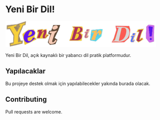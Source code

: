 # Yeni Bir Dil!

![alt text](https://github.com/megerim/wordgame/blob/master/public/logo.png?raw=true)

Yeni Bir Dil, açık kaynaklı bir yabancı dil pratik platformudur.

## Yapılacaklar

Bu projeye destek olmak için yapılabilecekler yakında burada olacak.

## Contributing

Pull requests are welcome.